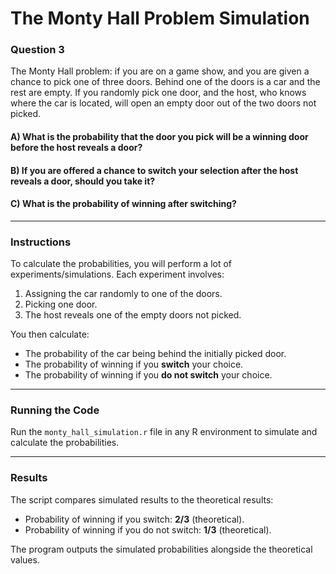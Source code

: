 # The Monty Hall Problem Simulation

### Question 3

The Monty Hall problem: if you are on a game show, and you are given a chance to pick one of three doors. Behind one of the doors is a car and the rest are empty. If you randomly pick one door, and the host, who knows where the car is located, will open an empty door out of the two doors not picked.

#### A) What is the probability that the door you pick will be a winning door before the host reveals a door?

#### B) If you are offered a chance to switch your selection after the host reveals a door, should you take it?

#### C) What is the probability of winning after switching?

---

### Instructions

To calculate the probabilities, you will perform a lot of experiments/simulations. Each experiment involves:
1. Assigning the car randomly to one of the doors.
2. Picking one door.
3. The host reveals one of the empty doors not picked.

You then calculate:
- The probability of the car being behind the initially picked door.
- The probability of winning if you **switch** your choice.
- The probability of winning if you **do not switch** your choice.

---

### Running the Code

Run the `monty_hall_simulation.r` file in any R environment to simulate and calculate the probabilities.

---

### Results

The script compares simulated results to the theoretical results:
- Probability of winning if you switch: **2/3** (theoretical).
- Probability of winning if you do not switch: **1/3** (theoretical).

The program outputs the simulated probabilities alongside the theoretical values.
